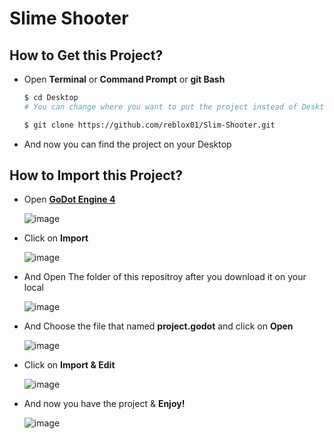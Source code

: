 # Slime Shooter


## How to Get this Project?
* Open **Terminal** or **Command Prompt** or **git Bash**
  
  ```sh
  $ cd Desktop
  # You can change where you want to put the project instead of Desktop
  ```
  ```sh
  $ git clone https://github.com/reblox01/Slim-Shooter.git
  ```
* And now you can find the project on your Desktop
## How to Import this Project?

* Open **[GoDot Engine 4](https://godotengine.org/download/windows/)**
  
  ![image](https://github.com/reblox01/Slim-Shooter/assets/74146687/89f4a2c3-c743-4170-a5ea-8c10d6aab2c9)


* Click on **Import**
  
  ![image](https://github.com/reblox01/Slim-Shooter/assets/74146687/1f5053a4-f77e-48eb-9550-405f5bee2d69)


 * And Open The folder of this repositroy after you download it on your local
   
   ![image](https://github.com/reblox01/Slim-Shooter/assets/74146687/b3aff36d-6f69-4941-bf68-36d60dd3c32f)


* And Choose the file that named **project.godot** and click on **Open**
  
  ![image](https://github.com/reblox01/Slim-Shooter/assets/74146687/80617c61-0584-4df1-b95d-fa7767c7d88f)


* Click on **Import & Edit**
  
  ![image](https://github.com/reblox01/Slim-Shooter/assets/74146687/c11c4936-2412-4d2c-a804-aec8abee6136)


* And now you have the project & **Enjoy!**
  
  ![image](https://github.com/reblox01/Slim-Shooter/assets/74146687/c853bad1-1abc-4259-9adb-729ab6f9dd39)


